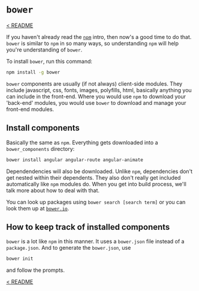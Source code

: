 # `bower`

[< README](README.md)

If you haven't already read the [`npm`](NPM.md) intro, then now's a good time
to do that. `bower` is similar to `npm` in so many ways, so understanding `npm`
will help you're understanding of `bower`.

To install `bower`, run this command:

```bash
npm install -g bower
```

`bower` components are usually (if not always) client-side modules. They include
javascript, css, fonts, images, polyfills, html, basically anything you can
include in the front-end. Where you would use `npm` to download your 'back-end'
modules, you would use `bower` to download and manage your front-end modules.

## Install components

Basically the same as `npm`. Everything gets downloaded into a
`bower_components` directory:

```bash
bower install angular angular-route angular-animate
```

Dependendencies will also be downloaded. Unlike `npm`, dependencies don't
get nested within their dependents. They also don't really get included
automatically like `npm` modules do. When you get into build process, we'll
talk more about how to deal with that.

You can look up packages using `bower search [search term]` or you can look them
up at [`bower.io`](http://bower.io/).

## How to keep track of installed components

`bower` is a lot like `npm` in this manner. It uses a `bower.json` file instead
of a `package.json`. And to generate the `bower.json`, use

```bash
bower init
```

and follow the prompts.

[< README](README.md)

